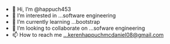 - 👋 Hi, I’m @happuch453
- 👀 I’m interested in ...software engineering
- 🌱 I’m currently learning ...bootstrap
- 💞️ I’m looking to collaborate on ...sofware engineering
- 📫 How to reach me ...kerenhappuchmcdaniel08@gmail.com

<!---
happuch453/happuch453 is a ✨ special ✨ repository because its `README.md` (this file) appears on your GitHub profile.
You can click the Preview link to take a look at your changes.
--->
